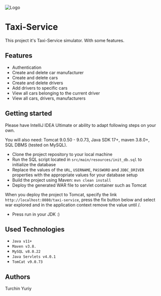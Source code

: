 
![Logo](https://img.freepik.com/premium-vector/taxi-service-badge-taxi-map-pointer-vector-icon-for-business-and-advertising-public-transport-design_435184-1169.jpg)


# Taxi-Service

This project it's Taxi-Service simulator.
With some features.

## Features

- Authentication
- Create and delete car manufacturer
- Create and delete cars
- Create and delete drivers
- Add drivers to specific cars
- View all cars belonging to the current driver
- View all cars, drivers, manufacturers

## Getting started

Please have IntelliJ IDEA Ultimate or ability to adapt following steps on your own.

You will also need: Tomcat 9.0.50 - 9.0.73, Java SDK 17+, maven 3.8.0+, SQL DBMS (tested on MySQL).

- Clone the project repository to your local machine
- Run the SQL script located in `src/main/resources/init_db.sql` to initialize the database
- Replace the values of the `URL`, `USERNAME`, `PASSWORD` and `JDBC_DRIVER` properties with the appropriate values for your database setup
- Build the project using Maven: `mvn clean install`
- Deploy the generated WAR file to servlet container such as Tomcat

When you deploy the project to Tomcat, specify the link  `http://localhost:8080/taxi-service`, press the fix button below and select war explored and in the application context remove the value until /.

- Press run in your JDK :)
## Used Technologies

- `Java v11+`
- `Maven v3.8.`
- `MySQL v8.0.22`
- `Java Servlets v4.0.1`
- `TomCat v9.0.73`
## Authors

Turchin Yuriy

